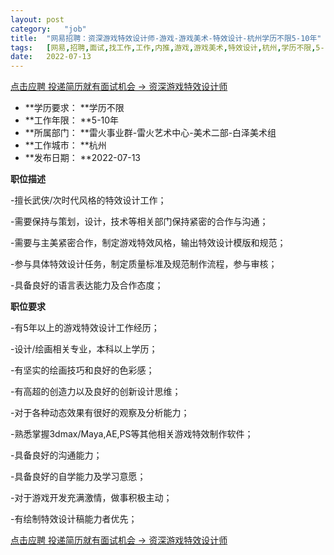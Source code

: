 ```yaml
---
layout:	post
category:	"job"
title:	"网易招聘：资深游戏特效设计师-游戏-游戏美术-特效设计-杭州学历不限5-10年"
tags:	[网易,招聘,面试,找工作,工作,内推,游戏,游戏美术,特效设计,杭州,学历不限,5-10年]
date:	2022-07-13
---
```


[点击应聘 投递简历就有面试机会 ->  资深游戏特效设计师](http://mobile.bole.netease.com/bole/boleDetail?id=13918&employeeId=346f03c3cda5f04c&key=all)



- **学历要求： **学历不限
- **工作年限： **5-10年
- **所属部门： **雷火事业群-雷火艺术中心-美术二部-白泽美术组
- **工作城市： **杭州
- **发布日期： **2022-07-13



**职位描述**

-擅长武侠/次时代风格的特效设计工作；

-需要保持与策划，设计，技术等相关部门保持紧密的合作与沟通；

-需要与主美紧密合作，制定游戏特效风格，输出特效设计模版和规范；

-参与具体特效设计任务，制定质量标准及规范制作流程，参与审核； 

-具备良好的语言表达能力及合作态度；



**职位要求**

-有5年以上的游戏特效设计工作经历；

-设计/绘画相关专业，本科以上学历；

-有坚实的绘画技巧和良好的色彩感；

-有高超的创造力以及良好的创新设计思维；

-对于各种动态效果有很好的观察及分析能力；

-熟悉掌握3dmax/Maya,AE,PS等其他相关游戏特效制作软件；

-具备良好的沟通能力；

-具备良好的自学能力及学习意愿；

-对于游戏开发充满激情，做事积极主动；

-有绘制特效设计稿能力者优先；



[点击应聘 投递简历就有面试机会 ->  资深游戏特效设计师](http://mobile.bole.netease.com/bole/boleDetail?id=13918&employeeId=346f03c3cda5f04c&key=all)